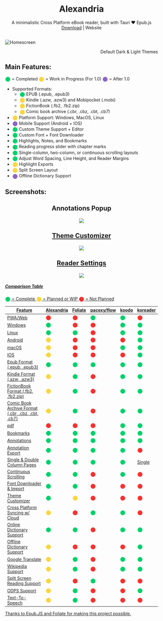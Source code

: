<h1 align="center">Alexandria</h1>
<div align="center">A minimalistic Cross Platform eBook reader, built with Tauri ❤️ Epub.js</div>
<div align="center"><a href="/">Download</a> | Website</div>
<br>

![Homescreen](https://github.com/btpf/temp-readme/assets/61168382/e97d515f-de21-4f93-9bf3-7e189c8a29e4)
<div align="right">Default Dark & Light Themes</div>


## Main Features:

<img height="18px" width="18px" align="center" src="https://github.com/microsoft/fluentui-emoji/blob/main/assets/Green%20circle/Flat/green_circle_flat.svg"> = Completed
<img height="18px" width="18px" align="center" src="https://github.com/microsoft/fluentui-emoji/blob/main/assets/Yellow%20circle/Flat/yellow_circle_flat.svg">  = Work in Progress (For 1.0)
<img height="18px" width="18px" align="center" src="https://github.com/microsoft/fluentui-emoji/blob/main/assets/Purple%20circle/Flat/purple_circle_flat.svg">  = After 1.0

- Supported Formats:
  - <img height="18px" width="18px" align="center" src="https://github.com/microsoft/fluentui-emoji/blob/main/assets/Green%20circle/Flat/green_circle_flat.svg"> EPUB (.epub, .epub3)
  - <img height="18px" width="18px" align="center" src="https://github.com/microsoft/fluentui-emoji/blob/main/assets/Yellow%20circle/Flat/yellow_circle_flat.svg">  Kindle (.azw, .azw3) and Mobipocket (.mobi)
  - <img height="18px" width="18px" align="center" src="https://github.com/microsoft/fluentui-emoji/blob/main/assets/Yellow%20circle/Flat/yellow_circle_flat.svg">  FictionBook (.fb2, .fb2.zip)
  - <img height="18px" width="18px" align="center" src="https://github.com/microsoft/fluentui-emoji/blob/main/assets/Yellow%20circle/Flat/yellow_circle_flat.svg">  Comic book archive (.cbr, .cbz, .cbt, .cb7)
- <img height="18px" width="18px" align="center" src="https://github.com/microsoft/fluentui-emoji/blob/main/assets/Yellow%20circle/Flat/yellow_circle_flat.svg">  Platform Support: Windows, MacOS, Linux
- <img height="18px" width="18px" align="center" src="https://github.com/microsoft/fluentui-emoji/blob/main/assets/Purple%20circle/Flat/purple_circle_flat.svg">  Mobile Support (Android + IOS)
- <img height="18px" width="18px" align="center" src="https://github.com/microsoft/fluentui-emoji/blob/main/assets/Green%20circle/Flat/green_circle_flat.svg"> Custom Theme Support + Editor
- <img height="18px" width="18px" align="center" src="https://github.com/microsoft/fluentui-emoji/blob/main/assets/Green%20circle/Flat/green_circle_flat.svg"> Custom Font + Font Downloader
- <img height="18px" width="18px" align="center" src="https://github.com/microsoft/fluentui-emoji/blob/main/assets/Green%20circle/Flat/green_circle_flat.svg"> Highlights, Notes, and Bookmarks
- <img height="18px" width="18px" align="center" src="https://github.com/microsoft/fluentui-emoji/blob/main/assets/Green%20circle/Flat/green_circle_flat.svg"> Reading progress slider with chapter marks
- <img height="18px" width="18px" align="center" src="https://github.com/microsoft/fluentui-emoji/blob/main/assets/Green%20circle/Flat/green_circle_flat.svg"> Single-column, two-column, or continuous scrolling layouts
- <img height="18px" width="18px" align="center" src="https://github.com/microsoft/fluentui-emoji/blob/main/assets/Green%20circle/Flat/green_circle_flat.svg"> Adjust Word Spacing, Line Height, and Reader Margins
- <img height="18px" width="18px" align="center" src="https://github.com/microsoft/fluentui-emoji/blob/main/assets/Yellow%20circle/Flat/yellow_circle_flat.svg">  Highlight Exports
- <img height="18px" width="18px" align="center" src="https://github.com/microsoft/fluentui-emoji/blob/main/assets/Yellow%20circle/Flat/yellow_circle_flat.svg">  Split Screen Layout
- <img height="18px" width="18px" align="center" src="https://github.com/microsoft/fluentui-emoji/blob/main/assets/Purple%20circle/Flat/purple_circle_flat.svg">  Offline Dictionary Support

## Screenshots:
<h2 align="center">Annotations Popup</h2>
<div align="center"><a href="/"> <img align="center" src="https://github.com/btpf/temp-readme/assets/61168382/f7beb3e9-c07e-4988-ad29-421b786cdea7"> </div>

<h2 align="center">Theme Customizer</h2>
<div align="center"><a href="/"> <img align="center" src="https://github.com/btpf/temp-readme/assets/61168382/2f37a48c-0042-4b2b-9c4e-a1668f4a7255"> </div>

<h2 align="center">Reader Settings</h2>
<div align="center"><a href="/"> <img align="center" src="https://github.com/btpf/temp-readme/assets/61168382/8198e57e-7140-4e28-9c68-f97554d057a2"> </div>


##### Comparison Table

<img height="18px" width="18px" align="center" src="https://github.com/microsoft/fluentui-emoji/blob/main/assets/Green%20circle/Flat/green_circle_flat.svg"> = Complete
<img height="18px" width="18px" align="center" src="https://github.com/microsoft/fluentui-emoji/blob/main/assets/Yellow%20circle/Flat/yellow_circle_flat.svg">  = Planned or WIP
<img height="18px" width="18px" align="center" src="https://github.com/microsoft/fluentui-emoji/raw/main/assets/Red%20circle/Flat/red_circle_flat.svg"> = Not Planned

| **Feature**                                        | **Alexandria**  | **Foliate**     | **pacexy/flow** | **koodo**      | **koreader**        |
| -------------------------------------------------- | --------------- | --------------- | --------------- | -------------- | ------------------- |
| PWA/Web                                            | <img height="18px" width="18px" align="center" src="https://github.com/microsoft/fluentui-emoji/raw/main/assets/Red%20circle/Flat/red_circle_flat.svg">    | <img height="18px" width="18px" align="center" src="https://github.com/microsoft/fluentui-emoji/raw/main/assets/Red%20circle/Flat/red_circle_flat.svg">    | <img height="18px" width="18px" align="center" src="https://github.com/microsoft/fluentui-emoji/blob/main/assets/Green%20circle/Flat/green_circle_flat.svg">  | <img height="18px" width="18px" align="center" src="https://github.com/microsoft/fluentui-emoji/blob/main/assets/Green%20circle/Flat/green_circle_flat.svg"> | <img height="18px" width="18px" align="center" src="https://github.com/microsoft/fluentui-emoji/raw/main/assets/Red%20circle/Flat/red_circle_flat.svg">        |
| Windows                                            | <img height="18px" width="18px" align="center" src="https://github.com/microsoft/fluentui-emoji/blob/main/assets/Green%20circle/Flat/green_circle_flat.svg">  | <img height="18px" width="18px" align="center" src="https://github.com/microsoft/fluentui-emoji/raw/main/assets/Red%20circle/Flat/red_circle_flat.svg">    | <img height="18px" width="18px" align="center" src="https://github.com/microsoft/fluentui-emoji/raw/main/assets/Red%20circle/Flat/red_circle_flat.svg">    | <img height="18px" width="18px" align="center" src="https://github.com/microsoft/fluentui-emoji/blob/main/assets/Green%20circle/Flat/green_circle_flat.svg"> | <img height="18px" width="18px" align="center" src="https://github.com/microsoft/fluentui-emoji/blob/main/assets/Green%20circle/Flat/green_circle_flat.svg">      |
| Linux                                              | <img height="18px" width="18px" align="center" src="https://github.com/microsoft/fluentui-emoji/blob/main/assets/Green%20circle/Flat/green_circle_flat.svg">  | <img height="18px" width="18px" align="center" src="https://github.com/microsoft/fluentui-emoji/blob/main/assets/Green%20circle/Flat/green_circle_flat.svg">  | <img height="18px" width="18px" align="center" src="https://github.com/microsoft/fluentui-emoji/raw/main/assets/Red%20circle/Flat/red_circle_flat.svg">    | <img height="18px" width="18px" align="center" src="https://github.com/microsoft/fluentui-emoji/blob/main/assets/Green%20circle/Flat/green_circle_flat.svg"> | <img height="18px" width="18px" align="center" src="https://github.com/microsoft/fluentui-emoji/blob/main/assets/Green%20circle/Flat/green_circle_flat.svg">      |
| Android                                            | <img height="18px" width="18px" align="center" src="https://github.com/microsoft/fluentui-emoji/blob/main/assets/Yellow%20circle/Flat/yellow_circle_flat.svg">  | <img height="18px" width="18px" align="center" src="https://github.com/microsoft/fluentui-emoji/raw/main/assets/Red%20circle/Flat/red_circle_flat.svg">    | <img height="18px" width="18px" align="center" src="https://github.com/microsoft/fluentui-emoji/raw/main/assets/Red%20circle/Flat/red_circle_flat.svg">    | <img height="18px" width="18px" align="center" src="https://github.com/microsoft/fluentui-emoji/raw/main/assets/Red%20circle/Flat/red_circle_flat.svg">   | <img height="18px" width="18px" align="center" src="https://github.com/microsoft/fluentui-emoji/blob/main/assets/Green%20circle/Flat/green_circle_flat.svg">      |
| macOS                                              | <img height="18px" width="18px" align="center" src="https://github.com/microsoft/fluentui-emoji/blob/main/assets/Yellow%20circle/Flat/yellow_circle_flat.svg">  | <img height="18px" width="18px" align="center" src="https://github.com/microsoft/fluentui-emoji/raw/main/assets/Red%20circle/Flat/red_circle_flat.svg">    | <img height="18px" width="18px" align="center" src="https://github.com/microsoft/fluentui-emoji/raw/main/assets/Red%20circle/Flat/red_circle_flat.svg">    | <img height="18px" width="18px" align="center" src="https://github.com/microsoft/fluentui-emoji/blob/main/assets/Green%20circle/Flat/green_circle_flat.svg"> | <img height="18px" width="18px" align="center" src="https://github.com/microsoft/fluentui-emoji/blob/main/assets/Green%20circle/Flat/green_circle_flat.svg">      |
| IOS                                                | <img height="18px" width="18px" align="center" src="https://github.com/microsoft/fluentui-emoji/blob/main/assets/Yellow%20circle/Flat/yellow_circle_flat.svg">  | <img height="18px" width="18px" align="center" src="https://github.com/microsoft/fluentui-emoji/raw/main/assets/Red%20circle/Flat/red_circle_flat.svg">    | <img height="18px" width="18px" align="center" src="https://github.com/microsoft/fluentui-emoji/raw/main/assets/Red%20circle/Flat/red_circle_flat.svg">    | <img height="18px" width="18px" align="center" src="https://github.com/microsoft/fluentui-emoji/raw/main/assets/Red%20circle/Flat/red_circle_flat.svg">   | <img height="18px" width="18px" align="center" src="https://github.com/microsoft/fluentui-emoji/blob/main/assets/Green%20circle/Flat/green_circle_flat.svg">      |
| Epub Format (.epub, .epub3)                        | <img height="18px" width="18px" align="center" src="https://github.com/microsoft/fluentui-emoji/blob/main/assets/Green%20circle/Flat/green_circle_flat.svg">  | <img height="18px" width="18px" align="center" src="https://github.com/microsoft/fluentui-emoji/blob/main/assets/Green%20circle/Flat/green_circle_flat.svg">  | <img height="18px" width="18px" align="center" src="https://github.com/microsoft/fluentui-emoji/blob/main/assets/Green%20circle/Flat/green_circle_flat.svg">  | <img height="18px" width="18px" align="center" src="https://github.com/microsoft/fluentui-emoji/blob/main/assets/Green%20circle/Flat/green_circle_flat.svg"> | <img height="18px" width="18px" align="center" src="https://github.com/microsoft/fluentui-emoji/blob/main/assets/Green%20circle/Flat/green_circle_flat.svg">      |
| Kindle Format (.azw, .azw3)                        | <img height="18px" width="18px" align="center" src="https://github.com/microsoft/fluentui-emoji/blob/main/assets/Yellow%20circle/Flat/yellow_circle_flat.svg">  | <img height="18px" width="18px" align="center" src="https://github.com/microsoft/fluentui-emoji/blob/main/assets/Green%20circle/Flat/green_circle_flat.svg">  | <img height="18px" width="18px" align="center" src="https://github.com/microsoft/fluentui-emoji/raw/main/assets/Red%20circle/Flat/red_circle_flat.svg">    | <img height="18px" width="18px" align="center" src="https://github.com/microsoft/fluentui-emoji/blob/main/assets/Green%20circle/Flat/green_circle_flat.svg"> | <img height="18px" width="18px" align="center" src="https://github.com/microsoft/fluentui-emoji/blob/main/assets/Green%20circle/Flat/green_circle_flat.svg">      |
| FictionBook Format (.fb2, .fb2.zip)                | <img height="18px" width="18px" align="center" src="https://github.com/microsoft/fluentui-emoji/blob/main/assets/Yellow%20circle/Flat/yellow_circle_flat.svg">  | <img height="18px" width="18px" align="center" src="https://github.com/microsoft/fluentui-emoji/blob/main/assets/Green%20circle/Flat/green_circle_flat.svg">  | <img height="18px" width="18px" align="center" src="https://github.com/microsoft/fluentui-emoji/raw/main/assets/Red%20circle/Flat/red_circle_flat.svg">    | <img height="18px" width="18px" align="center" src="https://github.com/microsoft/fluentui-emoji/blob/main/assets/Green%20circle/Flat/green_circle_flat.svg"> | <img height="18px" width="18px" align="center" src="https://github.com/microsoft/fluentui-emoji/blob/main/assets/Green%20circle/Flat/green_circle_flat.svg">      |
| Comic Book Archive Format (.cbr, .cbz, .cbt, .cb7) | <img height="18px" width="18px" align="center" src="https://github.com/microsoft/fluentui-emoji/blob/main/assets/Yellow%20circle/Flat/yellow_circle_flat.svg">  | <img height="18px" width="18px" align="center" src="https://github.com/microsoft/fluentui-emoji/blob/main/assets/Green%20circle/Flat/green_circle_flat.svg">  | <img height="18px" width="18px" align="center" src="https://github.com/microsoft/fluentui-emoji/raw/main/assets/Red%20circle/Flat/red_circle_flat.svg">    | <img height="18px" width="18px" align="center" src="https://github.com/microsoft/fluentui-emoji/blob/main/assets/Green%20circle/Flat/green_circle_flat.svg"> | <img height="18px" width="18px" align="center" src="https://github.com/microsoft/fluentui-emoji/blob/main/assets/Green%20circle/Flat/green_circle_flat.svg">      |
| pdf                                                | <img height="18px" width="18px" align="center" src="https://github.com/microsoft/fluentui-emoji/raw/main/assets/Red%20circle/Flat/red_circle_flat.svg">    | <img height="18px" width="18px" align="center" src="https://github.com/microsoft/fluentui-emoji/raw/main/assets/Red%20circle/Flat/red_circle_flat.svg">    | <img height="18px" width="18px" align="center" src="https://github.com/microsoft/fluentui-emoji/raw/main/assets/Red%20circle/Flat/red_circle_flat.svg">    | <img height="18px" width="18px" align="center" src="https://github.com/microsoft/fluentui-emoji/blob/main/assets/Green%20circle/Flat/green_circle_flat.svg"> | <img height="18px" width="18px" align="center" src="https://github.com/microsoft/fluentui-emoji/blob/main/assets/Green%20circle/Flat/green_circle_flat.svg">      |
| Bookmarks                                          | <img height="18px" width="18px" align="center" src="https://github.com/microsoft/fluentui-emoji/blob/main/assets/Green%20circle/Flat/green_circle_flat.svg">  | <img height="18px" width="18px" align="center" src="https://github.com/microsoft/fluentui-emoji/blob/main/assets/Green%20circle/Flat/green_circle_flat.svg">  | <img height="18px" width="18px" align="center" src="https://github.com/microsoft/fluentui-emoji/blob/main/assets/Green%20circle/Flat/green_circle_flat.svg">  | <img height="18px" width="18px" align="center" src="https://github.com/microsoft/fluentui-emoji/blob/main/assets/Green%20circle/Flat/green_circle_flat.svg"> | <img height="18px" width="18px" align="center" src="https://github.com/microsoft/fluentui-emoji/blob/main/assets/Green%20circle/Flat/green_circle_flat.svg">      |
| Annotations                                        | <img height="18px" width="18px" align="center" src="https://github.com/microsoft/fluentui-emoji/blob/main/assets/Green%20circle/Flat/green_circle_flat.svg">  | <img height="18px" width="18px" align="center" src="https://github.com/microsoft/fluentui-emoji/blob/main/assets/Green%20circle/Flat/green_circle_flat.svg">  | <img height="18px" width="18px" align="center" src="https://github.com/microsoft/fluentui-emoji/blob/main/assets/Green%20circle/Flat/green_circle_flat.svg">  | <img height="18px" width="18px" align="center" src="https://github.com/microsoft/fluentui-emoji/blob/main/assets/Green%20circle/Flat/green_circle_flat.svg"> | <img height="18px" width="18px" align="center" src="https://github.com/microsoft/fluentui-emoji/blob/main/assets/Green%20circle/Flat/green_circle_flat.svg">      |
| Annotation Export                                  | <img height="18px" width="18px" align="center" src="https://github.com/microsoft/fluentui-emoji/blob/main/assets/Green%20circle/Flat/green_circle_flat.svg">  | <img height="18px" width="18px" align="center" src="https://github.com/microsoft/fluentui-emoji/blob/main/assets/Green%20circle/Flat/green_circle_flat.svg">  | <img height="18px" width="18px" align="center" src="https://github.com/microsoft/fluentui-emoji/blob/main/assets/Green%20circle/Flat/green_circle_flat.svg">  | <img height="18px" width="18px" align="center" src="https://github.com/microsoft/fluentui-emoji/blob/main/assets/Green%20circle/Flat/green_circle_flat.svg"> | <img height="18px" width="18px" align="center" src="https://github.com/microsoft/fluentui-emoji/raw/main/assets/Red%20circle/Flat/red_circle_flat.svg">        |
| Single & Double Column Pages                       | <img height="18px" width="18px" align="center" src="https://github.com/microsoft/fluentui-emoji/blob/main/assets/Green%20circle/Flat/green_circle_flat.svg">  | <img height="18px" width="18px" align="center" src="https://github.com/microsoft/fluentui-emoji/blob/main/assets/Green%20circle/Flat/green_circle_flat.svg">  | <img height="18px" width="18px" align="center" src="https://github.com/microsoft/fluentui-emoji/blob/main/assets/Green%20circle/Flat/green_circle_flat.svg">  | <img height="18px" width="18px" align="center" src="https://github.com/microsoft/fluentui-emoji/blob/main/assets/Green%20circle/Flat/green_circle_flat.svg"> | Single |
| Continuous Scrolling                               | <img height="18px" width="18px" align="center" src="https://github.com/microsoft/fluentui-emoji/blob/main/assets/Green%20circle/Flat/green_circle_flat.svg">  | <img height="18px" width="18px" align="center" src="https://github.com/microsoft/fluentui-emoji/blob/main/assets/Green%20circle/Flat/green_circle_flat.svg">  | <img height="18px" width="18px" align="center" src="https://github.com/microsoft/fluentui-emoji/raw/main/assets/Red%20circle/Flat/red_circle_flat.svg">    | <img height="18px" width="18px" align="center" src="https://github.com/microsoft/fluentui-emoji/blob/main/assets/Green%20circle/Flat/green_circle_flat.svg"> | <img height="18px" width="18px" align="center" src="https://github.com/microsoft/fluentui-emoji/raw/main/assets/Red%20circle/Flat/red_circle_flat.svg">        |
| Font Downloader & Import                           | <img height="18px" width="18px" align="center" src="https://github.com/microsoft/fluentui-emoji/blob/main/assets/Green%20circle/Flat/green_circle_flat.svg">  | <img height="18px" width="18px" align="center" src="https://github.com/microsoft/fluentui-emoji/blob/main/assets/Green%20circle/Flat/green_circle_flat.svg">  | <img height="18px" width="18px" align="center" src="https://github.com/microsoft/fluentui-emoji/raw/main/assets/Red%20circle/Flat/red_circle_flat.svg">    | <img height="18px" width="18px" align="center" src="https://github.com/microsoft/fluentui-emoji/raw/main/assets/Red%20circle/Flat/red_circle_flat.svg">   | <img height="18px" width="18px" align="center" src="https://github.com/microsoft/fluentui-emoji/raw/main/assets/Red%20circle/Flat/red_circle_flat.svg">        |
| Theme Customizer                                   | <img height="18px" width="18px" align="center" src="https://github.com/microsoft/fluentui-emoji/blob/main/assets/Green%20circle/Flat/green_circle_flat.svg">  | <img height="18px" width="18px" align="center" src="https://github.com/microsoft/fluentui-emoji/blob/main/assets/Yellow%20circle/Flat/yellow_circle_flat.svg">  | <img height="18px" width="18px" align="center" src="https://github.com/microsoft/fluentui-emoji/raw/main/assets/Red%20circle/Flat/red_circle_flat.svg">    | <img height="18px" width="18px" align="center" src="https://github.com/microsoft/fluentui-emoji/raw/main/assets/Red%20circle/Flat/red_circle_flat.svg">   | <img height="18px" width="18px" align="center" src="https://github.com/microsoft/fluentui-emoji/raw/main/assets/Red%20circle/Flat/red_circle_flat.svg">        |
| Cross Platform Syncing w/ Cloud                    | <img height="18px" width="18px" align="center" src="https://github.com/microsoft/fluentui-emoji/blob/main/assets/Yellow%20circle/Flat/yellow_circle_flat.svg">  | <img height="18px" width="18px" align="center" src="https://github.com/microsoft/fluentui-emoji/raw/main/assets/Red%20circle/Flat/red_circle_flat.svg">    | <img height="18px" width="18px" align="center" src="https://github.com/microsoft/fluentui-emoji/blob/main/assets/Green%20circle/Flat/green_circle_flat.svg">  | <img height="18px" width="18px" align="center" src="https://github.com/microsoft/fluentui-emoji/blob/main/assets/Green%20circle/Flat/green_circle_flat.svg"> | <img height="18px" width="18px" align="center" src="https://github.com/microsoft/fluentui-emoji/raw/main/assets/Red%20circle/Flat/red_circle_flat.svg">        |
| Online Dictionary Support                          | <img height="18px" width="18px" align="center" src="https://github.com/microsoft/fluentui-emoji/blob/main/assets/Green%20circle/Flat/green_circle_flat.svg">  | <img height="18px" width="18px" align="center" src="https://github.com/microsoft/fluentui-emoji/blob/main/assets/Green%20circle/Flat/green_circle_flat.svg">  | <img height="18px" width="18px" align="center" src="https://github.com/microsoft/fluentui-emoji/raw/main/assets/Red%20circle/Flat/red_circle_flat.svg">    | <img height="18px" width="18px" align="center" src="https://github.com/microsoft/fluentui-emoji/blob/main/assets/Green%20circle/Flat/green_circle_flat.svg"> | <img height="18px" width="18px" align="center" src="https://github.com/microsoft/fluentui-emoji/blob/main/assets/Green%20circle/Flat/green_circle_flat.svg">      |
| Offline Dictionary Support                         | <img height="18px" width="18px" align="center" src="https://github.com/microsoft/fluentui-emoji/blob/main/assets/Yellow%20circle/Flat/yellow_circle_flat.svg">  | <img height="18px" width="18px" align="center" src="https://github.com/microsoft/fluentui-emoji/raw/main/assets/Red%20circle/Flat/red_circle_flat.svg">    | <img height="18px" width="18px" align="center" src="https://github.com/microsoft/fluentui-emoji/raw/main/assets/Red%20circle/Flat/red_circle_flat.svg">    | <img height="18px" width="18px" align="center" src="https://github.com/microsoft/fluentui-emoji/raw/main/assets/Red%20circle/Flat/red_circle_flat.svg">   | <img height="18px" width="18px" align="center" src="https://github.com/microsoft/fluentui-emoji/blob/main/assets/Green%20circle/Flat/green_circle_flat.svg">      |
| Google Translate                                   | <img height="18px" width="18px" align="center" src="https://github.com/microsoft/fluentui-emoji/blob/main/assets/Yellow%20circle/Flat/yellow_circle_flat.svg">  | <img height="18px" width="18px" align="center" src="https://github.com/microsoft/fluentui-emoji/blob/main/assets/Green%20circle/Flat/green_circle_flat.svg">  | <img height="18px" width="18px" align="center" src="https://github.com/microsoft/fluentui-emoji/raw/main/assets/Red%20circle/Flat/red_circle_flat.svg">    | <img height="18px" width="18px" align="center" src="https://github.com/microsoft/fluentui-emoji/blob/main/assets/Green%20circle/Flat/green_circle_flat.svg"> | <img height="18px" width="18px" align="center" src="https://github.com/microsoft/fluentui-emoji/blob/main/assets/Green%20circle/Flat/green_circle_flat.svg">      |
| Wikipedia Support                                  | <img height="18px" width="18px" align="center" src="https://github.com/microsoft/fluentui-emoji/blob/main/assets/Yellow%20circle/Flat/yellow_circle_flat.svg">  | <img height="18px" width="18px" align="center" src="https://github.com/microsoft/fluentui-emoji/blob/main/assets/Green%20circle/Flat/green_circle_flat.svg">  | <img height="18px" width="18px" align="center" src="https://github.com/microsoft/fluentui-emoji/raw/main/assets/Red%20circle/Flat/red_circle_flat.svg">    | <img height="18px" width="18px" align="center" src="https://github.com/microsoft/fluentui-emoji/blob/main/assets/Green%20circle/Flat/green_circle_flat.svg"> | <img height="18px" width="18px" align="center" src="https://github.com/microsoft/fluentui-emoji/blob/main/assets/Green%20circle/Flat/green_circle_flat.svg">      |
| Split Screen Reading Support                       | <img height="18px" width="18px" align="center" src="https://github.com/microsoft/fluentui-emoji/blob/main/assets/Yellow%20circle/Flat/yellow_circle_flat.svg">  | <img height="18px" width="18px" align="center" src="https://github.com/microsoft/fluentui-emoji/raw/main/assets/Red%20circle/Flat/red_circle_flat.svg">    | <img height="18px" width="18px" align="center" src="https://github.com/microsoft/fluentui-emoji/blob/main/assets/Green%20circle/Flat/green_circle_flat.svg">  | <img height="18px" width="18px" align="center" src="https://github.com/microsoft/fluentui-emoji/raw/main/assets/Red%20circle/Flat/red_circle_flat.svg">   | <img height="18px" width="18px" align="center" src="https://github.com/microsoft/fluentui-emoji/raw/main/assets/Red%20circle/Flat/red_circle_flat.svg">        |
| ODPS Support                                       | <img height="18px" width="18px" align="center" src="https://github.com/microsoft/fluentui-emoji/blob/main/assets/Yellow%20circle/Flat/yellow_circle_flat.svg">  | <img height="18px" width="18px" align="center" src="https://github.com/microsoft/fluentui-emoji/blob/main/assets/Green%20circle/Flat/green_circle_flat.svg">  | <img height="18px" width="18px" align="center" src="https://github.com/microsoft/fluentui-emoji/raw/main/assets/Red%20circle/Flat/red_circle_flat.svg">    | <img height="18px" width="18px" align="center" src="https://github.com/microsoft/fluentui-emoji/raw/main/assets/Red%20circle/Flat/red_circle_flat.svg">   | <img height="18px" width="18px" align="center" src="https://github.com/microsoft/fluentui-emoji/blob/main/assets/Green%20circle/Flat/green_circle_flat.svg">      |
| Text-To-Speech                                     | <img height="18px" width="18px" align="center" src="https://github.com/microsoft/fluentui-emoji/blob/main/assets/Yellow%20circle/Flat/yellow_circle_flat.svg">  | <img height="18px" width="18px" align="center" src="https://github.com/microsoft/fluentui-emoji/blob/main/assets/Green%20circle/Flat/green_circle_flat.svg">  | <img height="18px" width="18px" align="center" src="https://github.com/microsoft/fluentui-emoji/raw/main/assets/Red%20circle/Flat/red_circle_flat.svg">    | <img height="18px" width="18px" align="center" src="https://github.com/microsoft/fluentui-emoji/raw/main/assets/Red%20circle/Flat/red_circle_flat.svg">   | <img height="18px" width="18px" align="center" src="https://github.com/microsoft/fluentui-emoji/raw/main/assets/Red%20circle/Flat/red_circle_flat.svg">        |



Thanks to Epub.JS and Foliate for making this project possible. 
